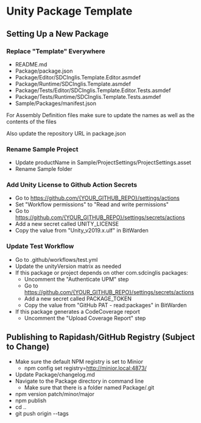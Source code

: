 # Unity Package Template

## Setting Up a New Package

### Replace "Template" Everywhere
- README.md
- Package/package.json
- Package/Editor/SDCInglis.Template.Editor.asmdef
- Package/Runtime/SDCInglis.Template.asmdef
- Package/Tests/Editor/SDCInglis.Template.Editor.Tests.asmdef
- Package/Tests/Runtime/SDCInglis.Template.Tests.asmdef
- Sample/Packages/manifest.json

For Assembly Definition files make sure to update the names as well as the contents of the files

Also update the repository URL in package.json

### Rename Sample Project
- Update productName in Sample/ProjectSettings/ProjectSettings.asset
- Rename Sample folder

### Add Unity License to Github Action Secrets
- Go to https://github.com/{YOUR_GITHUB_REPO}/settings/actions
- Set "Workflow permissions" to "Read and write permissions"
- Go to https://github.com/{YOUR_GITHUB_REPO}/settings/secrets/actions
- Add a new secret called UNITY_LICENSE
- Copy the value from "Unity_v2019.x.ulf" in BitWarden

### Update Test Workflow
- Go to .github/workflows/test.yml
- Update the unityVersion matrix as needed
- If this package or project depends on other com.sdcinglis packages:
  - Uncomment the "Authenticate UPM" step
  - Go to https://github.com/{YOUR_GITHUB_REPO}/settings/secrets/actions
  - Add a new secret called PACKAGE_TOKEN
  - Copy the value from "GitHub PAT - read:packages" in BitWarden
- If this package generates a CodeCoverage report
  - Uncomment the "Upload Coverage Report" step

## Publishing to Rapidash/GitHub Registry (Subject to Change)
- Make sure the default NPM registry is set to Minior
  - npm config set registry=http://minior.local:4873/
- Update Package/changelog.md
- Navigate to the Package directory in command line
  - Make sure that there is a folder named Package/.git
- npm version patch/minor/major
- npm publish
- cd ..
- git push origin --tags
